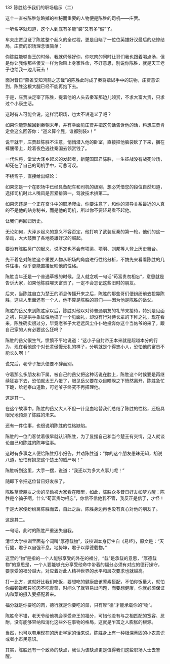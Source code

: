 132 陈胜给予我们的职场启示（二）






这个一直被陈胜忽略掉的神秘而重要的人物便是陈胜的司机——庄贾。

一听名字就知道，这个人到底有多能“装”又有多“假”了。



车夫庄贾见证了陈胜整个起义的全过程，更是目睹了一位位英雄好汉最后的悲惨结局，庄贾的职场理念很简单：

你陈胜能够当王的时候，我就伺候好你，你吃肉的同时让哥们我也跟着喝点汤，但是你让我像那些傻叉一样为你赔上身家性命，不好意思，别说你陈胜，就是天王老子也给我一边儿玩去！

面对昔日“燕雀安知鸿鹄之志哉”的陈胜此时成了秦将章邯手中的玩物，庄贾意识到，陈胜这根大腿已经不能再抱下去。

于是，庄贾决定宰了陈胜，提着他的人头去秦军那边儿领赏，不求大富大贵，只求过个小康生活。



这时有人可能会说，这样混职场，也太不讲道义了吧？

如果你能穿越回到秦朝末年，并有幸面见庄贾并把这句话告诉他的话，料想庄贾肯定会这么回答你：“道义算个屁，谁都别装x！”

说干就干，庄贾趁陈胜不注意，悄悄潜入他的卧室，直接把他脑袋砍了下来，捆在裤腰带上，趁着夜色逃往秦国去领赏钱了。



一代名将，堂堂大泽乡起义的发起者，新楚国国君陈胜，一生征战没有战死沙场，却死在了自己的司机手中，可悲可叹。

不绕弯子，直接给出结论：

如果您是一个在职场中已经具备配车和司机的级别，想必凭借您的段位自然知道，选择司机时此人嘴风是否紧排第一，驾驶技术排第二。

如果您还是一个正在奋斗中的职场爬虫，你要注意了，和你的领导关系最近的人真的不是他的贴身秘书，而是他的司机，所以你不要轻易看不起他。

让我们再回归历史。



无论如何，大泽乡起义的意义不容否定，他打响了武装反秦的第一枪，他们的这一举动，大大鼓舞了各地英雄好汉的崛起。

要没有陈胜吴广的起义，说不定也不会有项梁、项羽、刘邦等人登上历史舞台。

先不着急对陈胜这个重要人物从职场的角度进行性格分析，不妨先来看看陈胜的几件往事，似乎更能直接反映他的性格。



陈胜当年还是一个普通草根的时候，见人就念叨一句话“苟富贵勿相忘”，意思就是告诉大家，如果他陈胜哪天富贵了，一定不会忘记这些旧时的朋友。

后来，当陈胜自立为楚王的消息传播开来之后，陈胜的那些哥们便纷纷前去投靠陈胜，这些人里面还有一个人，他不算是陈胜的哥们——因为他是陈胜的岳父。

陈胜的岳父来到陈胜家以后，陈胜对他以对待普通朋友的礼节来接待，特别是见面之初，只是拱手象征性地搞了一个见面礼，却没有行对待长辈的下拜之礼，现在看来，陈胜确实很过分，毕竟老爷子大老远风尘仆仆地投奔你这个当姑爷的来了，跟自己家的人有必要这么狂吗？

陈胜的岳父很生气，愤愤不平地说道：“这小子自封帝王本来就是超越本分的行为，现在看他这个对长辈傲慢无礼的样子，分明就是个得志小人，恐怕他的富贵不能长久啊！”

说完后，老爷子扭头便要不辞而别。

守着那么多朋友和下属，被自己的岳父把这种话说在脸上，陈胜这个时候要是再继续狂妄下去，恐怕就太王八蛋了，眼见岳父要在众目睽睽之下愤然离开，陈胜急忙下跪，给老泰山道歉，可老爷子终究不再搭理他。

这是其一。



在这个故事中，陈胜的岳父大人不但一针见血地替我们总结了陈胜的性格，还极具眼光地预测了陈胜的未来。

还有一件往事，也很说明陈胜的性格缺陷。



陈胜的一位门客仗着很早就认识陈胜，为了显摆自己和当今楚王有交情，见人就谈论自己和陈胜的陈年往事。

这时有多事之人便给陈胜打小报告，并劝陈胜道：“你的这个朋友愚昧无知，胡说八道，恐怕有损您这个楚王的威严啊！” 

陈胜听到这里，大手一摆，说道：“我还以为多大点事儿呢！”

随即下令把这位昔日好友杀了。

陈胜草菅朋友之命的举动被大家看在眼里，如此，陈胜众多昔日好友如梦方醒：陈胜是个骗子啊，什么“苟富贵勿相忘”，你信不信他我不管，我反正是信了，才怪！

于是大家便纷纷离陈胜而去，自此之后，陈胜身边再也没有真心对他的朋友了。

这是其二。



一句话，此时的陈胜严重迷失自我。

清华大学校训里面有个词叫“厚德载物”，该校训本身衍生自《易经》，原文是：“天行健，君子以自强不息。地势坤，君子以厚德载物。”

这里的“物”是指的一个人能够享受的外在的福分，“载”是承载的意思，“厚德载物”的意思是，一个人要能够充分享受他命中带着的福分必须有对应的德行操守，要享受的福分越大，对应着对此人精神世界的水平和层次要求也就越高。

打一比方，这就好比我们吃饭，要想吃的健康应该荤素搭配，不怕你饭量大，就怕你每顿饭都只吃肉不吃青菜，时间久了就容易出问题，而要想健康，你就必须保证肉和菜的摄入要搭配着来。

福分就是你要吃的肉，德行就是你要吃的菜，只有厚“德”才能承载你的“物”。



陈胜命不错，老天爷给他机会享受帝王的福分，可惜他没有与之相匹配的宽容、忍耐，没有能够容纳和消化这些外在事物的格局，这就是乍富之人膨胀的根源。

当然，也可以套用现在的历史学家的话来说，陈胜身上有一种根深蒂固的小农意识或者小市民意识。

其实，陈胜还有一个致命的缺点，我认为该缺点更是值得我们这些职场人士去警醒。


